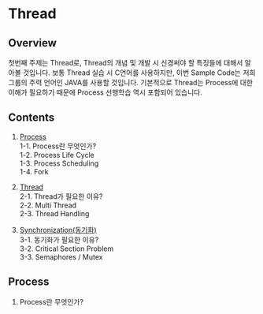 # Thread
## Overview  
 첫번째 주제는 Thread로, Thread의 개념 및 개발 시 신경써야 할 특징들에 대해서 알아볼 것입니다. 보통 Thread 실습 시 C언어를 사용하지만, 이번 Sample Code는 저희 그룹의 주력 언어인 JAVA를 사용할 것입니다. 기본적으로 Thread는 Process에 대한 이해가 필요하기 때문에 Process 선행학습 역시 포함되어 있습니다.  
   
## Contents
1. [Process](#Process)  
    1-1. Process란 무엇인가?  
    1-2. Process Life Cycle  
    1-3. Process Scheduling  
    1-4. Fork  

2. [Thread](#Thread)  
    2-1. Thread가 필요한 이유?  
    2-2. Multi Thread  
    2-3. Thread Handling  

3. [Synchronization(동기화)](#Synchronization)  
    3-1. 동기화가 필요한 이유?  
    3-2. Critical Section Problem  
    3-3. Semaphores / Mutex

## Process
1. Process란 무엇인가?  
  